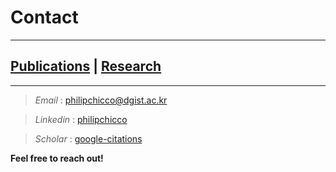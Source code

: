 # Contact
---------------------------------------------------------
## [Publications](Pubs.md) | [Research](research.md)
---------------------------------------------------------

> *Email*    : [philipchicco@dgist.ac.kr](philipchicco@dgist.ac.kr)

> *Linkedin* : [philipchicco](https://kr.linkedin.com/in/philip-chikontwe-52397a7a)

> *Scholar*  : [google-citations](https://scholar.google.com/citations?user=8jHbkMcAAAAJ&hl=en)

**Feel free to reach out!**
